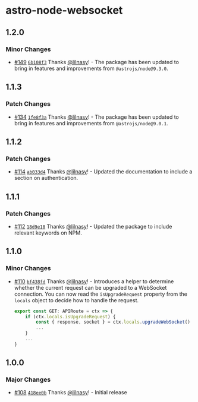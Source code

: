 # astro-node-websocket

## 1.2.0

### Minor Changes

- [#149](https://github.com/lilnasy/gratelets/pull/149) [`6b108f3`](https://github.com/lilnasy/gratelets/commit/6b108f36bf7207ccc53035efc0ec9f1e6c044b3a) Thanks [@lilnasy](https://github.com/lilnasy)! - The package has been updated to bring in features and improvements from `@astrojs/node@9.3.0`.

## 1.1.3

### Patch Changes

- [#134](https://github.com/lilnasy/gratelets/pull/134) [`1fe8f3a`](https://github.com/lilnasy/gratelets/commit/1fe8f3a6cfb1f6f50ba7305cbd84130dd63d76c1) Thanks [@lilnasy](https://github.com/lilnasy)! - The package has been updated to bring in features and improvements from `@astrojs/node@9.0.1`.

## 1.1.2

### Patch Changes

- [#114](https://github.com/lilnasy/gratelets/pull/114) [`ab033d4`](https://github.com/lilnasy/gratelets/commit/ab033d4b4e75d5dbd291ff5157d09a2cf3bfe45f) Thanks [@lilnasy](https://github.com/lilnasy)! - Updated the documentation to include a section on authentication.

## 1.1.1

### Patch Changes

- [#112](https://github.com/lilnasy/gratelets/pull/112) [`18d9e18`](https://github.com/lilnasy/gratelets/commit/18d9e18e13ae5766909b13904db4b94d37cc0083) Thanks [@lilnasy](https://github.com/lilnasy)! - Updated the package to include relevant keywords on NPM.

## 1.1.0

### Minor Changes

- [#110](https://github.com/lilnasy/gratelets/pull/110) [`bf438fd`](https://github.com/lilnasy/gratelets/commit/bf438fd1fedae6c6be3b146dc8bc0480475605ae) Thanks [@lilnasy](https://github.com/lilnasy)! - Introduces a helper to determine whether the current request can be upgraded to a WebSocket connection. You can now read the `isUpgradeRequest` property from the `locals` object to decide how to handle the request.

  ```ts
  export const GET: APIRoute = ctx => {
      if (ctx.locals.isUpgradeRequest) {
          const { response, socket } = ctx.locals.upgradeWebSocket()
          ...
      }
      ...
  }
  ```

## 1.0.0

### Major Changes

- [#108](https://github.com/lilnasy/gratelets/pull/108) [`418ee0b`](https://github.com/lilnasy/gratelets/commit/418ee0baeeee0be4e721fb908cd998bdbaee8cac) Thanks [@lilnasy](https://github.com/lilnasy)! - Initial release
